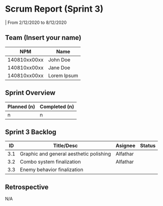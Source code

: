 # Scrum Report (Sprint 3)
| From 2/12/2020 to 8/12/2020

## Team (Insert your name)
| NPM           | Name        |
| ------------- |-------------|
| 140810xx00xx  | John Doe    |
| 140810xx00xx  | Jane Doe    |
| 140810xx00xx  | Lorem Ipsum |

## Sprint Overview
| Planned (n)   | Completed (n) |
| ------------- |-------------- |
| n             | n             |

## Sprint 3 Backlog

| ID  | Title/Desc | Asignee | Status |
| --- | ---------- | ------- | ------ |
| 3.1 | Graphic and general aesthetic polishing |Alfathar |
| 3.2 | Combo system finalization |Alfathar |
| 3.3 | Enemy behavior finalization | |

## Retrospective 

N/A

